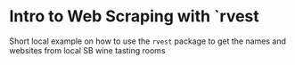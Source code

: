 # Intro to Web Scraping with `rvest

Short local example on how to use the `rvest` package to get the names and websites from local SB wine tasting rooms
